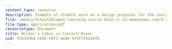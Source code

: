 ```yaml
---
content_type: resource
description: Example of student work on a design proposal for the course project.
file: /media/https%3A/open-learning-course-data-rc.s3.amazonaws.com/4-500-introduction-to-design-computing-fall-2008/5fe35e6dc04550f3ae8497df378a55fb_assn1_7.pdf
file_type: application/pdf
resourcetype: Document
title: Writer's Cabin in Concord River
uid: 5fe35e6d-c045-50f3-ae84-97df378a55fb
---
```

